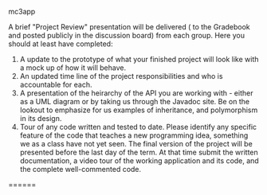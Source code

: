 mc3app

A brief "Project Review" presentation will be delivered ( to the Gradebook and posted publicly in the discussion board) from each group.  Here you should at least have completed:
1. A update to the prototype of what your finished project will look like with a mock up of how it will behave.
2. An updated time line of the project responsibilities and who is accountable for each.
3. A presentation of the heirarchy of the API you are working with - either as a UML diagram or by taking us through the Javadoc site. Be on the lookout to emphasize
for us examples of inheritance, and polymorphism in its design. 
4. Tour of any code written and tested to date. Please identify any specific feature of the code that teaches a new programming idea, something we as a class have not yet seen.
The final version of the project will be presented before the last day of the term. At that time submit the written documentation,  a video tour of the working application and its code, and the complete well-commented code.

======
